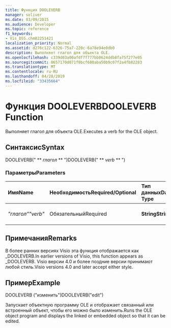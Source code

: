 ```yaml
---
title: Функция DOOLEVERB
manager: soliver
ms.date: 03/09/2015
ms.audience: Developer
ms.topic: reference
f1_keywords:
- Vis_DSS.chm82251421
localization_priority: Normal
ms.assetid: d276c122-6326-75a7-220c-6a78e94e0db0
description: Выполняет глагол для объекта OLE.
ms.openlocfilehash: c339d03a00afdf7f777bb0624ddb8fa75f277e05
ms.sourcegitcommit: 8657170d071f9bcf680aba50b9c07f2a4fb82283
ms.translationtype: MT
ms.contentlocale: ru-RU
ms.lasthandoff: 04/28/2019
ms.locfileid: "33435664"
---
```

# <a name="dooleverb-function"></a><span data-ttu-id="2539c-103">Функция DOOLEVERB</span><span class="sxs-lookup"><span data-stu-id="2539c-103">DOOLEVERB Function</span></span>

<span data-ttu-id="2539c-104">Выполняет глагол для объекта OLE.</span><span class="sxs-lookup"><span data-stu-id="2539c-104">Executes a verb for the OLE object.</span></span>
  
## <a name="syntax"></a><span data-ttu-id="2539c-105">Синтаксис</span><span class="sxs-lookup"><span data-stu-id="2539c-105">Syntax</span></span>

<span data-ttu-id="2539c-106">DOOLEVERB(" \*\* *глагол* \*\* ")</span><span class="sxs-lookup"><span data-stu-id="2539c-106">DOOLEVERB(" \*\* *verb* \*\* ")</span></span> 
  
### <a name="parameters"></a><span data-ttu-id="2539c-107">Параметры</span><span class="sxs-lookup"><span data-stu-id="2539c-107">Parameters</span></span>

|<span data-ttu-id="2539c-108">**Имя**</span><span class="sxs-lookup"><span data-stu-id="2539c-108">**Name**</span></span>|<span data-ttu-id="2539c-109">**Необходимость**</span><span class="sxs-lookup"><span data-stu-id="2539c-109">**Required/Optional**</span></span>|<span data-ttu-id="2539c-110">**Тип данных**</span><span class="sxs-lookup"><span data-stu-id="2539c-110">**Data Type**</span></span>|<span data-ttu-id="2539c-111">**Описание**</span><span class="sxs-lookup"><span data-stu-id="2539c-111">**Description**</span></span>|
|:-----|:-----|:-----|:-----|
| <span data-ttu-id="2539c-112">_"глагол"_</span><span class="sxs-lookup"><span data-stu-id="2539c-112">_"verb"_</span></span> <br/> |<span data-ttu-id="2539c-113">Обязательный</span><span class="sxs-lookup"><span data-stu-id="2539c-113">Required</span></span>  <br/> |<span data-ttu-id="2539c-114">**String**</span><span class="sxs-lookup"><span data-stu-id="2539c-114">**String**</span></span> <br/> |<span data-ttu-id="2539c-115">Глагол для выполнения.</span><span class="sxs-lookup"><span data-stu-id="2539c-115">The verb to execute.</span></span>  <br/> |
   
## <a name="remarks"></a><span data-ttu-id="2539c-116">Примечания</span><span class="sxs-lookup"><span data-stu-id="2539c-116">Remarks</span></span>

<span data-ttu-id="2539c-117">В более ранних версиях Visio эта функция отображается как _DOOLEVERB.</span><span class="sxs-lookup"><span data-stu-id="2539c-117">In earlier versions of Visio, this function appears as _DOOLEVERB.</span></span> <span data-ttu-id="2539c-118">Visio версии 4.0 и более поздние версии принимают любой стиль.</span><span class="sxs-lookup"><span data-stu-id="2539c-118">Visio versions 4.0 and later accept either style.</span></span> 
  
## <a name="example"></a><span data-ttu-id="2539c-119">Пример</span><span class="sxs-lookup"><span data-stu-id="2539c-119">Example</span></span>

<span data-ttu-id="2539c-120">DOOLEVERB ("изменить")</span><span class="sxs-lookup"><span data-stu-id="2539c-120">DOOLEVERB("edit")</span></span>
  
<span data-ttu-id="2539c-121">Запускает объектную программу OLE и отображает связанный или встроенный объект, чтобы его можно было изменить.</span><span class="sxs-lookup"><span data-stu-id="2539c-121">Runs the OLE object program and displays the linked or embedded object so that it can be edited.</span></span>
  

